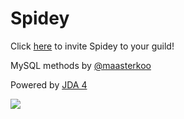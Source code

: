 # Spidey

Click [here](https://discordapp.com/oauth2/authorize?client_id=468523263853592576&scope=bot&permissions=268446884) to invite Spidey to your guild!

MySQL methods by [@maasterkoo](https://github.com/maasterkoo)

Powered by [JDA 4](https://github.com/DV8FromTheWorld/JDA/tree/v4)

[![](https://discordapp.com/api/guilds/539029656309989386/embed.png?style=banner1)](https://discord.gg/cnAgKrv)
